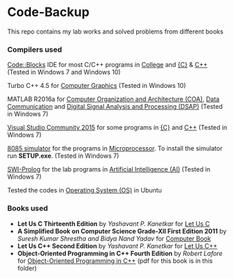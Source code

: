 # Code-Backup
This repo contains my lab works and solved problems from different books

### Compilers used
[Code::Blocks](http://www.codeblocks.org/) IDE for most C/C++ programs in [College](College) and [{C}]({C}) & [C++](C++) (Tested in Windows 7 and Windows 10)

Turbo C++ 4.5 for [Computer Graphics](College/Computer%20Graphics%20(CG)) (Tested in Windows 10)

MATLAB R2016a for [Computer Organization and Architecture (COA)](College/Computer%20Organization%20and%20Architecture%20(COA)), [Data Communication](College/Data%20Communication) and [Digital Signal Analysis and Processing (DSAP)](College/Digital%20Signal%20Analysis%20and%20Processing%20(DSAP)) (Tested in Windows 7)

[Visual Studio Community 2015](https://visualstudio.microsoft.com/vs/older-downloads/) for some programs in [{C}]({C}) and [C++](C++) (Tested in Windows 7)

[8085 simulator](College/Microprocessor/8085) for the programs in [Microprocessor](College/Microprocessor). To install the simulator run **SETUP.exe**. (Tested in Windows 7)

[SWI-Prolog](College/Artificial%20Intelligence%20(AI)/swipl-8.0.2-1.x64.exe) for the lab programs in [Artificial Intelligence (AI)](College/Artificial%20Intelligence%20(AI)) (Tested in Windows 7)

Tested the codes in [Operating System (OS)](College/Operating%20System%20(OS)) in Ubuntu

### Books used
+ **Let Us C Thirteenth Edition** by *Yashavant P. Kanetkar* for [Let Us C]({C}/Let%20Us%20C)
+ **A Simplified Book on Computer Science Grade-XII First Edition 2011** by *Suresh Kumar Shrestha and Bidya Nand Yadav* for [Computer Book]({C}/Computer%20Book)
+ **Let Us C++ Second Edition** by *Yashavant P. Kanetkar* for [Let Us C++](C++/Let%20Us%20C++)
+ **Object-Oriented Programming in C++ Fourth Edition** by *Robert Lafore* for [Object-Oriented Programming in C++](C++/Object-Oriented%20Programming%20in%20C++) (pdf for this book is in this folder)

